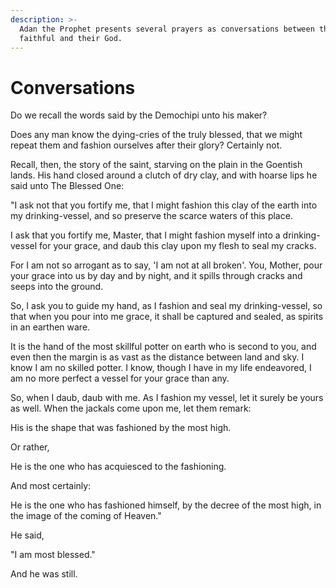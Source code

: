 ```yaml
---
description: >-
  Adan the Prophet presents several prayers as conversations between the
  faithful and their God.
---
```


# Conversations

Do we recall the words said by the Demochipi unto his maker?

Does any man know the dying-cries of the truly blessed, that we might repeat them and fashion ourselves after their glory? Certainly not.&#x20;

Recall, then, the story of the saint, starving on the plain in the Goentish lands. His hand closed around a clutch of dry clay, and with hoarse lips he said unto The Blessed One:

"I ask not that you fortify me, that I might fashion this clay of the earth into my drinking-vessel, and so preserve the scarce waters of this place.

I ask that you fortify me, Master, that I might fashion myself into a drinking-vessel for your grace, and daub this clay upon my flesh to seal my cracks.&#x20;

For I am not so arrogant as to say, 'I am not at all broken'. You, Mother, pour your grace into us by day and by night, and it spills through cracks and seeps into the ground.&#x20;

So, I ask you to guide my hand, as I fashion and seal my drinking-vessel, so that when you pour into me grace, it shall be captured and sealed, as spirits in an earthen ware.&#x20;

It is the hand of the most skillful potter on earth who is second to you, and even then the margin is as vast as the distance between land and sky. I know I am no skilled potter. I know, though I have in my life endeavored, I am no more perfect a vessel for your grace than any.&#x20;

So, when I daub, daub with me. As I fashion my vessel, let it surely be yours as well. When the jackals come upon me, let them remark:&#x20;

His is the shape that was fashioned by the most high.&#x20;

Or rather,

He is the one who has acquiesced to the fashioning.

And most certainly:

He is the one who has fashioned himself, by the decree of the most high, in the image of the coming of Heaven."

He said,

"I am most blessed."

And he was still.
